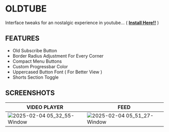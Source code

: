 # OLDTUBE
Interface tweaks for an nostalgic experience in youtube... ( **[Install Here!!](https://userstyles.world/style/20617/oldtube)** )

## FEATURES
   - Old Subscribe Button
   - Border Radius Adjustment For Every Corner
   - Compact Menu Buttons
   - Custom Progressbar Color
   - Uppercased Button Font ( For Better View )
   - Shorts Section Toggle

## SCREENSHOTS
| **VIDEO PLAYER**                                                                                               | **FEED**                                                                                                       |
|----------------------------------------------------------------------------------------------------------------|----------------------------------------------------------------------------------------------------------------|
| ![2025-02-04 05_32_55-Window](https://github.com/user-attachments/assets/913f75c5-1d35-4634-aa48-3a2d94293339) | ![2025-02-04 05_51_27-Window](https://github.com/user-attachments/assets/e9086f5a-3988-44d5-8a72-0e0dc4a5fc12) |

